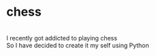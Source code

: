 # chess
<br>
I recently got addicted to playing chess<br>
So I have decided to create it my self using Python

